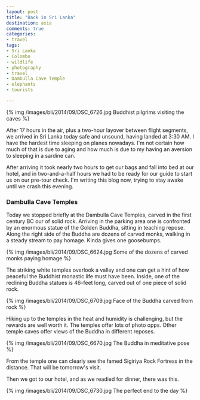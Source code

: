 ```yaml
---
layout: post
title: "Back in Sri Lanka"
destination: asia
comments: true
categories:
- travel
tags:
- Sri Lanka
- Colombo
- wildlife
- photography
- travel
- Dambulla Cave Temple
- elephants
- tourists

---
```


{% img /images/bli/2014/09/DSC_6726.jpg Buddhist pilgrims visiting the caves %}

After 17 hours in the air, plus a two-hour layover between flight segments, we arrived in Sri Lanka today safe and unsound, having landed at 3:30 AM. I have the hardest time sleeping on planes nowadays. I'm not certain how much of that is due to aging and how much is due to my having an aversion to sleeping in a sardine can. 

<!--more-->

After arriving it took nearly two hours to get our bags and fall into bed at our hotel, and in two-and-a-half hours we had to be ready for our guide to start us on our pre-tour check. I'm writing this blog now, trying to stay awake until we crash this evening. 

### Dambulla Cave Temples

Today we stopped briefly at the Dambulla Cave Temples, carved in the first century BC our of solid rock. Arriving in the parking area one is confronted by an enormous statue of the Golden Buddha, sitting in teaching repose. Along the right side of the Buddha are dozens of carved monks, walking in a steady stream to pay homage. Kinda gives one goosebumps. 

{% img /images/bli/2014/09/DSC_6624.jpg Some of the dozens of carved monks paying homage %}


The striking white temples overlook a valley and one can get a hint of how peaceful the Buddhist monastic life must have been. Inside, one of the reclining Buddha statues is 46-feet long, carved out of one piece of solid rock. 

{% img /images/bli/2014/09/DSC_6709.jpg Face of the Buddha carved from rock %}

Hiking up to the temples in the heat and humidity is challenging, but the rewards are well worth it. The temples offer lots of photo opps. Other temple caves offer views of the Buddha in different reposes. 

{% img /images/bli/2014/09/DSC_6670.jpg The Buddha in meditative  pose %}

From the temple one can clearly see the famed Sigiriya Rock Fortress in the distance. That will be tomorrow's visit. 

Then we got to our hotel, and as we readied for dinner, there was this.

{% img /images/bli/2014/09/DSC_6730.jpg The perfect end to the day %}
